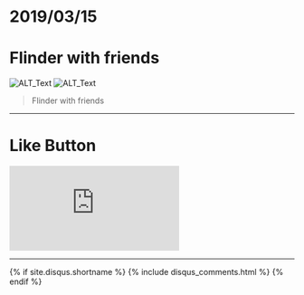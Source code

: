 # 2019/03/15
# Flinder with friends

![ALT_Text](https://s9443112.github.io/github_blog/2019/2019-03-15/IMG_3873.JPG)
![ALT_Text](https://s9443112.github.io/github_blog/2019/2019-03-15/IMG_3874.JPG)

>Flinder with friends



* * *

# Like Button

<iframe class="lc-margin-top-64 lc-margin-bottom-32 lc-mobile" data-v-b66e9a5a="" frameborder="0" src="https://button.like.co/in/embed/lazy_tea_time/button?referrer=https://lazyteatime.github.io/2019/2019-03-19/2019-03-19&amp;type=wp"> </iframe>

* * *

{% if site.disqus.shortname %}
  {% include disqus_comments.html %}
{% endif %}
